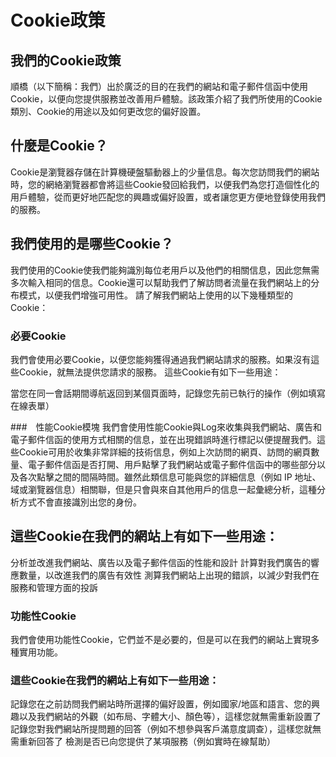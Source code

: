 # Cookie政策
## 我們的Cookie政策
順橋（以下簡稱：我們）出於廣泛的目的在我們的網站和電子郵件信函中使用Cookie，以便向您提供服務並改善用戶體驗。該政策介紹了我們所使用的Cookie類別、Cookie的用途以及如何更改您的偏好設置。

## 什麼是Cookie？
Cookie是瀏覽器存儲在計算機硬盤驅動器上的少量信息。每次您訪問我們的網站時，您的網絡瀏覽器都會將這些Cookie發回給我們，以便我們為您打造個性化的用戶體驗，從而更好地匹配您的興趣或偏好設置，或者讓您更方便地登錄使用我們的服務。

## 我們使用的是哪些Cookie？
我們使用的Cookie使我們能夠識別每位老用戶以及他們的相關信息，因此您無需多次輸入相同的信息。Cookie還可以幫助我們了解訪問者流量在我們網站上的分布模式，以便我們增強可用性。 請了解我們網站上使用的以下幾種類型的Cookie：

### 必要Cookie
我們會使用必要Cookie，以便您能夠獲得通過我們網站請求的服務。如果沒有這些Cookie，就無法提供您請求的服務。 這些Cookie有如下一些用途：

當您在同一會話期間導航返回到某個頁面時，記錄您先前已執行的操作（例如填寫在線表單）

###　性能Cookie模塊
我們會使用性能Cookie與Log來收集與我們網站、廣告和電子郵件信函的使用方式相關的信息，並在出現錯誤時進行標記以便提醒我們。這些Cookie可用於收集非常詳細的技術信息，例如上次訪問的網頁、訪問的網頁數量、電子郵件信函是否打開、用戶點擊了我們網站或電子郵件信函中的哪些部分以及各次點擊之間的間隔時間。雖然此類信息可能與您的詳細信息（例如 IP 地址、域或瀏覽器信息）相關聯，但是只會與來自其他用戶的信息一起彙總分析，這種分析方式不會直接識別出您的身份。

## 這些Cookie在我們的網站上有如下一些用途：
分析並改進我們網站、廣告以及電子郵件信函的性能和設計 計算對我們廣告的響應數量，以改進我們的廣告有效性 測算我們網站上出現的錯誤，以減少對我們在服務和管理方面的投訴

### 功能性Cookie
我們會使用功能性Cookie，它們並不是必要的，但是可以在我們的網站上實現多種實用功能。

### 這些Cookie在我們的網站上有如下一些用途：
記錄您在之前訪問我們網站時所選擇的偏好設置，例如國家/地區和語言、您的興趣以及我們網站的外觀（如布局、字體大小、顏色等），這樣您就無需重新設置了 記錄您對我們網站所提問題的回答（例如不想參與客戶滿意度調查），這樣您就無需重新回答了 檢測是否已向您提供了某項服務（例如實時在線幫助）